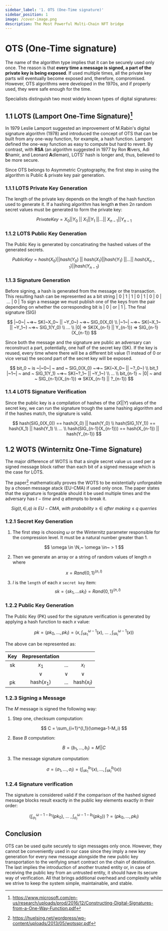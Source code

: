 ```yaml
---
sidebar_label: '1. OTS (One-Time signature)'
sidebar_position: 1
image: /cover-image.png
description: The Most Powerful Multi-Chain NFT bridge
---
```


# OTS (One-Time signature)

The name of the algorithm type implies that it can be securely used only once. The reason is that **every time a message is signed, a part of the private key is being exposed**. If used multiple times, all the private key parts will eventually become exposed and, therefore, compromised. However, OTS algorithms were developed in the 1970s, and if properly used, they were safe enough for the time.

Specialists distinguish two most widely known types of digital signatures:

## 1.1 LOTS (Lamport One-Time Signature)[^1]

In 1979 Leslie Lamport suggested an improvement of M.Rabin's digital signature algorithm (1978) and introduced the concept of OTS that can be built from any one-way function, for example, a hash function. Lamport defined the one-way function as easy to compute but hard to revert. By contrast, with **RSA** (an algorithm suggested in 1977 by Ron **R**ivers, Adi **S**hamir, and Leonard **A**dleman), LOTS' hash is longer and, thus, believed to be more secure.

Since OTS belongs to Asymmetric Cryptography, the first step in using the algorithm is Public & private key pair generation.

### 1.1.1 LOTS Private Key Generation

The length of the private key depends on the length of the hash function used to generate it. If a hashing algorithm has length **$n$** then $2n$ random secret values must be generated to form the private key:

$$
PrivateKey = X_0 || Y_0 ~||~ X_1 || Y_1 ~||...||~ X_{n-1} || Y_{n-1}
$$

### 1.1.2 LOTS Public Key Generation

The Public Key is generated by concatinating the hashed values of the generated secrets.

$$
PublicKey = hash(X_0) || hash(Y_0) ~||~ hash(X_1) || hash(Y_1) ~||...||~ hash(X_{n-1}) || hash(Y_{n-1})
$$

### 1.1.3 Signature Generation

Before signing, a hash is generated from the message or the transaction. This resulting hash can be represented as a bit string $|~0~|~1~|~1~|~0~|~1~|~0~|~0~|~...~|~0~|$   To sign a message we must publish one of the keys from the pair depending on whether the corresponding bit is $|~0~|$ or $|~1~|$. The final signature (SIG) 

$$
|~0~| ~=>~ SK(~X_0~ || ~Y_0~) ~=>~ SIG_0(X_0) \\
|~1~| ~=>~ SK(~X_1~ || ~Y_1~) ~=>~ SIG_1(Y_0) \\
... \\
|0| => SK(X_{n-1} || Y_{n-1}) => SIG_{n-1}(X_{n-1})
$$

Since both the message and the signature are public an adversary can reconstruct a part, potentially, one half of the secret key (SK). If the key is reused, every time where there will be a different bit value ($1$ instead of $0$ or vice versa) the second part of the secret key will be exposed.

$$
bit_0 ~ is ~|~0~| ~ and ~ SIG_0(X_0) ~=>~ SK(~X_0~ || ~?_0~)  \\
bit_1 |~1~| ~ and ~ SIG_1(Y_1) ~=>~ SK(~?_1~ || ~Y_1~)  \\
... \\
bit_{n-1} ~ |0| ~ and ~ SIG_{n-1}(X_{n-1}) => SK(X_{n-1} || ?_{n-1})
$$

### 1.1.4 LOTS Signature Verification

Since the public key is a compilation of hashes of the $(X||Y)$ values of the secret key, we can run the signature trough the same hashing algorithm and if the hashes match, the signature is valid.

$$
hash(SIG_0(X_0)) == hash(X_0) || hash(Y_0) \\
hash(SIG_1(Y_1)) == hash(X_1) || hash(Y_1) \\
... \\
hash(SIG_{n-1}(X_{n-1})) == hash(X_{n-1}) || hash(Y_{n-1})
$$

## 1.2 WOTS (Winternitz One-Time Signature)

The major difference of WOTS is that a single secret value us used per a signed message block rather than each bit of a signed message which is the case for LOTS.

The paper[^2] mathematically proves the WOTS to be existentially unforgeable by a chosen message atack (EU-CMA) if used only once. The paper states that the signature is forgeable should it be used multiple times and the adversary has $t-time$ and $q$ attempts to break it.

$$
Sig (t,\in,q) ~ is ~ EU-CMA,  ~ with ~ probability ~\ge ~\in~ after ~ making ~ \le~ q ~ querries
$$

### 1.2.1 Secret Key Generation

1. The first step is choosing $\omega$ or the Winternitz parameter responsible for the compression level. It must be a natural number greater than 1.

$$
\omega \in \N,~ \omega \in~ > 1
$$

2. Then we generate an array or a string of random values of length $n$ where

$$
x = Rand\{0,1\}^{(n,l)}
$$

3. $l$ is the `length` of each $x$ `secret key` item:
$$
sk = \{sk_1,...sk_l\} = Rand\{0,1\}^{(n,l)}
$$

### 1.2.2 Public Key Generation

The Public Key (PK) used for the signature verification is generated by applying a hash function to each $x$ value:

$$
pk = (pk_0,...,pk_l) = (x, \int_{sk_1}^{\omega-1}(x),~...~,\int_{sk_l}^{\omega-1}(x))
$$

The above can be represented as:

|Key|Representation|||
|:-:|:-:|:-:|:-:|
|sk|$x_1$|$...$|$x_l$|
||$\vee$|$\vee$|$\vee$|
|pk|hash($x_1$)|...|hash($x_l$)|

### 1.2.3 Signing a Message

The $M$ message is signed the following way:

1. Step one, checksum computation:

$$
C = \sum_{i=1}^{l_1}(\omega-1-M_i)
$$

2. Base $B$ computation:

$$
B = (b_1, ... , b_l) = M || C
$$

3. The message signature computation:

$$
\sigma = (\sigma_1, ... , \sigma_l) = (\int_{sk_1}^{b_1}(x), ... , \int_{sk_l}^{b_l}(x))
$$

### 1.2.4 Signature verification

The signature is considered valid if the comparison of the hashed signed message blocks result exactly in the public key elements exactly in their order:

$$
(\int_{\sigma_1}^{\omega-1-b_1}(pk_0), ~ ...  ~ ,\int_{\sigma_l}^{\omega-1-b_l}(pk_0)) ~ ?= (pk_0,...,pk_l)
$$


## Conclusion

OTS can be used quite securely to sign messages only once. However, they cannot be conveniently used in our case since they imply a new key generation for every new message alongside the new public key transportation to the verifying smart contract on the chain of destination. The last implies the introduction of another trusted entity or, in case of receiving the public key from an untrusted entity, it should have its secure way of verification. All that brings additional overhead and complexity while we strive to keep the system simple, maintainable, and stable.

[^1]: https://www.microsoft.com/en-us/research/uploads/prod/2016/12/Constructing-Digital-Signatures-from-a-One-Way-Function.pdf

[^2]: https://huelsing.net/wordpress/wp-content/uploads/2013/05/wotsspr.pdf